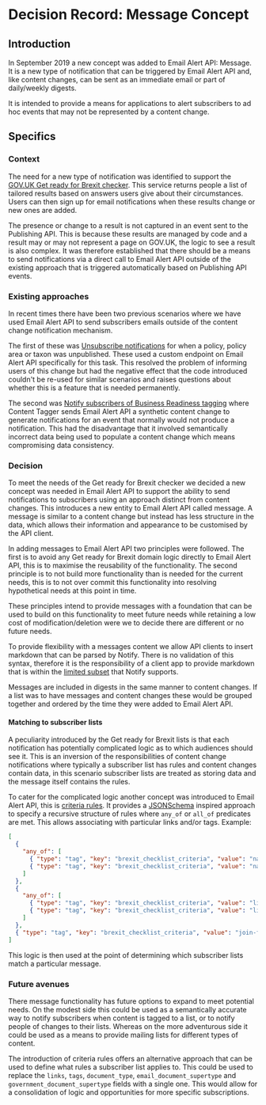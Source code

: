 # Decision Record: Message Concept

## Introduction

In September 2019 a new concept was added to Email Alert API: Message. It is
a new type of notification that can be triggered by Email Alert API and, like
content changes, can be sent as an immediate email or part of daily/weekly
digests.

It is intended to provide a means for applications to alert subscribers to
ad hoc events that may not be represented by a content change.

## Specifics

### Context

The need for a new type of notification was identified to support the [GOV.UK
Get ready for Brexit checker](https://www.gov.uk/get-ready-brexit-check). This
service returns people a list of tailored results based on answers users
give about their circumstances. Users can then sign up for email notifications
when these results change or new ones are added.

The presence or change to a result is not captured in an event sent to the
Publishing API. This is because these results are managed by code and a result
may or may not represent a page on GOV.UK, the logic to see a result is also
complex. It was therefore established that there should be a means to send
notifications via a direct call to Email Alert API outside of the
existing approach that is triggered automatically based on Publishing API
events.

### Existing approaches

In recent times there have been two previous scenarios where we have used
Email Alert API to send subscribers emails outside of the content change
notification mechanism.

The first of these was [Unsubscribe notifications][unsubscribe-pr] for when a
policy, policy area or taxon was unpublished. These used a custom endpoint
on Email Alert API specifically for this task. This resolved the problem of
informing users of this change but had the negative effect that the code
introduced couldn't be re-used for similar scenarios and raises questions
about whether this is a feature that is needed permanently.

The second was [Notify subscribers of Business Readiness tagging][br-pr] where
Content Tagger sends Email Alert API a synthetic content change to generate
notifications for an event that normally would not produce a notification.
This had the disadvantage that it involved semantically incorrect data being
used to populate a content change which means compromising data consistency.

[unsubscribe-pr]: https://github.com/alphagov/email-alert-api/pull/655
[br-pr]: https://github.com/alphagov/content-tagger/pull/900

### Decision

To meet the needs of the Get ready for Brexit checker we decided a new concept
was needed in Email Alert API to support the ability to send notifications to
subscribers using an approach distinct from content changes. This introduces
a new entity to Email Alert API called message. A message is similar to a
content change but instead has less structure in the data, which allows their
information and appearance to be customised by the API client.

In adding messages to Email Alert API two principles were followed. The first
is to avoid any Get ready for Brexit domain logic directly to Email Alert API,
this is to maximise the reusability of the functionality. The second principle
is to not build more functionality than is needed for the current needs, this
is to not over commit this functionality into resolving hypothetical needs
at this point in time.

These principles intend to provide messages with a foundation that can be used
to build on this functionality to meet future needs while retaining a low cost
of modification/deletion were we to decide there are different or no future
needs.

To provide flexibility with a messages content we allow API clients to insert
markdown that can be parsed by Notify. There is no validation of this syntax,
therefore it is the responsibility of a client app to provide markdown that is
within the [limited subset][notify-markdown] that Notify supports.

Messages are included in digests in the same manner to content changes. If a
list was to have messages and content changes these would be grouped together
and ordered by the time they were added to Email Alert API.

[notify-markdown]: https://github.com/alphagov/notifications-utils/blob/f73fbda03467e558f53224f2b5f901e12d19c858/notifications_utils/formatters.py#L356

#### Matching to subscriber lists

A peculiarity introduced by the Get ready for Brexit lists is that each
notification has potentially complicated logic as to which audiences should
see it. This is an inversion of the responsibilities of content change
notifications where typically a subscriber list has rules and content changes
contain data, in this scenario subscriber lists are treated as storing data
and the message itself contains the rules.

To cater for the complicated logic another concept was introduced to Email
Alert API, this is [criteria rules][cr-pr]. It provides a [JSONSchema][]
inspired approach to specify a recursive structure
of rules where `any_of` or `all_of` predicates are met. This allows
associating with particular links and/or tags. Example:

```json
[
  {
    "any_of": [
      { "type": "tag", "key": "brexit_checklist_criteria", "value": "nationality-eu" },
      { "type": "tag", "key": "brexit_checklist_criteria", "value": "nationality-row" }
    ]
  },
  {
    "any_of": [
      { "type": "tag", "key": "brexit_checklist_criteria", "value": "living-eu" },
      { "type": "tag", "key": "brexit_checklist_criteria", "value": "living-row" }
    ]
  },
  { "type": "tag", "key": "brexit_checklist_criteria", "value": "join-family-uk-yes" }
]
```

This logic is then used at the point of determining which subscriber lists
match a particular message.

[cr-pr]: https://github.com/alphagov/email-alert-api/pull/959
[JSONSchema]: https://json-schema.org/
[any-json-schema]: https://json-schema.org/understanding-json-schema/reference/combining.html#anyof
[all-json-schema]: https://json-schema.org/understanding-json-schema/reference/combining.html#allof

### Future avenues

There message functionality has future options to expand to meet potential
needs. On the modest side this could be used as a semantically accurate way
to notify subscribers when content is tagged to a list, or to notify people
of changes to their lists. Whereas on the more adventurous side it could be
used as a means to provide mailing lists for different types of content.

The introduction of criteria rules offers an alternative approach that can be
used to define what rules a subscriber list applies to. This could be used to
replace the `links`, `tags`, `document_type`, `email_document_supertype` and
`government_document_supertype` fields with a single one. This would allow for
a consolidation of logic and opportunities for more specific subscriptions.
